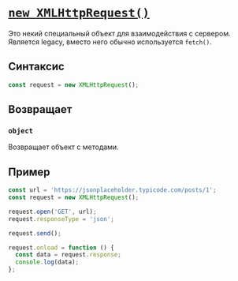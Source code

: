 # [`new XMLHttpRequest()`](../index.md)

Это некий специальный объект для взаимодействия с сервером. Является legacy, вместо него обычно используется `fetch()`.

## Синтаксис

```js
const request = new XMLHttpRequest();
```

## Возвращает

### `object`

Возвращает объект с методами.

## Пример

```js
const url = 'https://jsonplaceholder.typicode.com/posts/1';
const request = new XMLHttpRequest();

request.open('GET', url);
request.responseType = 'json';

request.send();

request.onload = function () {
  const data = request.response;
  console.log(data);
};
```
